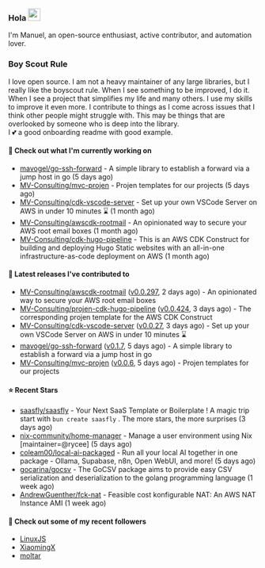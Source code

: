 ### Hola <img src="https://media.giphy.com/media/hvRJCLFzcasrR4ia7z/giphy.gif" width="25px">

I'm Manuel, an open-source enthusiast, active contributor, and automation lover.

### Boy Scout Rule

I love open source. I am not a heavy maintainer of any large libraries, but I really like the boyscout rule. 
When I see something to be improved, I do it. When I see a project
that simplifies my life and many others. I use my skills to improve it even more.
I contribute to things as I come across issues that I think other people might struggle with. 
This may be things that are overlooked by someone who is deep into the library.  
I 💕 a good onboarding readme with good example.



#### 👷 Check out what I'm currently working on

- [mavogel/go-ssh-forward](https://github.com/mavogel/go-ssh-forward) - A simple library to establish a forward via a jump host in go (5 days ago)
- [MV-Consulting/mvc-projen](https://github.com/MV-Consulting/mvc-projen) - Projen templates for our projects (5 days ago)
- [MV-Consulting/cdk-vscode-server](https://github.com/MV-Consulting/cdk-vscode-server) - Set up your own VSCode Server on AWS in under 10 minutes ⌛️ (1 month ago)
- [MV-Consulting/awscdk-rootmail](https://github.com/MV-Consulting/awscdk-rootmail) - An opinionated way to secure your AWS root email boxes (1 month ago)
- [MV-Consulting/cdk-hugo-pipeline](https://github.com/MV-Consulting/cdk-hugo-pipeline) - This is an AWS CDK Construct for building and deploying Hugo Static websites with an all-in-one infrastructure-as-code deployment on AWS (1 month ago)

#### 🔭 Latest releases I've contributed to

- [MV-Consulting/awscdk-rootmail](https://github.com/MV-Consulting/awscdk-rootmail) ([v0.0.297](https://github.com/MV-Consulting/awscdk-rootmail/releases/tag/v0.0.297), 2 days ago) - An opinionated way to secure your AWS root email boxes
- [MV-Consulting/projen-cdk-hugo-pipeline](https://github.com/MV-Consulting/projen-cdk-hugo-pipeline) ([v0.0.424](https://github.com/MV-Consulting/projen-cdk-hugo-pipeline/releases/tag/v0.0.424), 3 days ago) - The corresponding projen template for the AWS CDK Construct
- [MV-Consulting/cdk-vscode-server](https://github.com/MV-Consulting/cdk-vscode-server) ([v0.0.27](https://github.com/MV-Consulting/cdk-vscode-server/releases/tag/v0.0.27), 3 days ago) - Set up your own VSCode Server on AWS in under 10 minutes ⌛️
- [mavogel/go-ssh-forward](https://github.com/mavogel/go-ssh-forward) ([v0.1.7](https://github.com/mavogel/go-ssh-forward/releases/tag/v0.1.7), 5 days ago) - A simple library to establish a forward via a jump host in go
- [MV-Consulting/mvc-projen](https://github.com/MV-Consulting/mvc-projen) ([v0.0.6](https://github.com/MV-Consulting/mvc-projen/releases/tag/v0.0.6), 5 days ago) - Projen templates for our projects

#### ⭐ Recent Stars

- [saasfly/saasfly](https://github.com/saasfly/saasfly) - Your Next SaaS Template or Boilerplate ! A magic trip start with `bun create saasfly` . The more stars, the more surprises (3 days ago)
- [nix-community/home-manager](https://github.com/nix-community/home-manager) - Manage a user environment using Nix  [maintainer=@rycee]  (5 days ago)
- [coleam00/local-ai-packaged](https://github.com/coleam00/local-ai-packaged) - Run all your local AI together in one package - Ollama, Supabase, n8n, Open WebUI, and more! (5 days ago)
- [gocarina/gocsv](https://github.com/gocarina/gocsv) - The GoCSV package aims to provide easy CSV serialization and deserialization to the golang programming language (1 week ago)
- [AndrewGuenther/fck-nat](https://github.com/AndrewGuenther/fck-nat) - Feasible cost konfigurable NAT: An AWS NAT Instance AMI (1 week ago)

#### 👯 Check out some of my recent followers

- [LinuxJS](https://github.com/LinuxJS)
- [XiaomingX](https://github.com/XiaomingX)
- [moltar](https://github.com/moltar)




